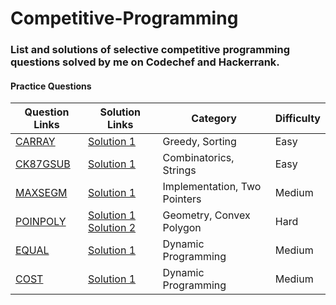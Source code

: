 # Competitive-Programming

### List and solutions of selective competitive programming questions solved by me on Codechef and Hackerrank.

#### **Practice Questions**

| Question Links | Solution Links | Category | Difficulty |
| --- | --- | --- | --- |
| [CARRAY](https://www.codechef.com/problems/CARRAY) | [Solution 1](https://www.codechef.com/viewsolution/17486604) | Greedy, Sorting | Easy |
| [CK87GSUB](https://www.codechef.com/problems/CK87GSUB) | [Solution 1](https://www.codechef.com/viewsolution/15954404) | Combinatorics, Strings | Easy |
| [MAXSEGM](https://www.codechef.com/problems/MAXSEGM) | [Solution 1](https://www.codechef.com/viewsolution/14345686) | Implementation, Two Pointers | Medium |
| [POINPOLY](https://www.codechef.com/problems/POINPOLY) |  [Solution 1](https://www.codechef.com/viewsolution/17438977)    [Solution 2](https://www.codechef.com/viewsolution/17438898) | Geometry, Convex Polygon | Hard |
| [EQUAL](https://www.hackerrank.com/challenges/equal/problem) | [Solution 1](https://www.hackerrank.com/challenges/equal/submissions/code/150219278) | Dynamic Programming | Medium |
| [COST](https://www.hackerrank.com/challenges/sherlock-and-cost/problem) | [Solution 1](https://www.hackerrank.com/challenges/sherlock-and-cost/submissions/code/150172069) | Dynamic Programming | Medium |

